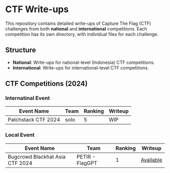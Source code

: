 # CTF Write-ups

This repository contains detailed write-ups of Capture The Flag (CTF) challenges from both **national** and **international** competitions. Each competition has its own directory, with individual files for each challenge.

## Structure

- **National**: Write-ups for national-level (Indonesia) CTF competitions.
- **International**: Write-ups for international-level CTF competitions.


## CTF Competitions (2024)

### Internatinal Event

| Event Name | Team | Ranking | Writeup |
| ---------- | ---- | ------- | ------- |
| Patchstack CTF 2024 | solo | 5 | WIP

### Local Event

| Event Name | Team | Ranking | Writeup |
| ---------- | ---- | ------- | ------- |
| Bugcrowd Blackhat Asia CTF 2024 | PETIR - FlagGPT | 1 | [Available](./2024/national/gemastik-xvii/)

